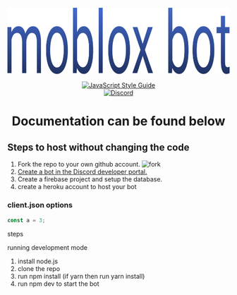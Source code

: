 <p align="center">
    <a href="https://discord.gg/gBTFE8r"><img src="/docs/moblox.png" alt="moblox bot" height="150" /></a>
</p>

<p align="center">
  <a href="https://standardjs.com"><img src="https://img.shields.io/badge/code_style-standard-brightgreen.svg" alt="JavaScript Style Guide"></a>
  <br>
  <a href="https://discord.gg/gBTFE8r"><img src="https://img.shields.io/discord/425800792679645204.svg" alt="Discord"></a>
</p>

<h1 align="center">Documentation can be found below</h1>

## Steps to host without changing the code

1. Fork the repo to your own github account.
   ![fork](/fork.png)
1. [Create a bot in the Discord developer portal.](/docs/developer-portal.md)
1. Create a firebase project and setup the database.
1. create a heroku account to host your bot

### client.json options

```js
const a = 3;
```

steps

running development mode

1. install node.js
1. clone the repo
1. run npm install (if yarn then run yarn install)
1. run npm dev to start the bot
